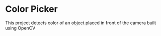 # Color Picker

This project detects color of an object placed in front of the camera built using OpenCV



